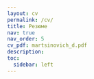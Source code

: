 ```yaml
---
layout: cv
permalink: /cv/
title: Резюме
nav: true
nav_order: 5
cv_pdf: martsinovich_d.pdf
description:
toc:
  sidebar: left
---
```

